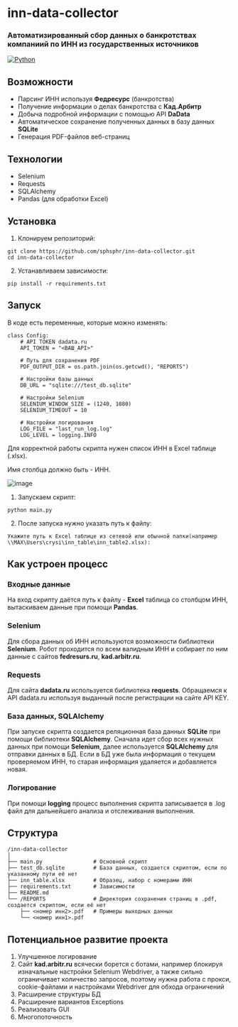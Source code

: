 # inn-data-collector

### Автоматизированный сбор данных о банкротствах компаниий по ИНН из государственных источников

[![Python](https://img.shields.io/badge/Python-3.9+-blue?logo=python)](https://python.org)

## Возможности
- Парсинг ИНН используя **Федресурс** (банкротства)
- Получение информации о делах банкротства с **Кад.Арбитр**
- Добыча подробной информации с помощью API **DaData**
- Автоматическое сохранение полученных данных в базу данных **SQLite** 
- Генерация PDF-файлов веб-страниц

## Технологии

+ Selenium
+ Requests
+ SQLAlchemy
+ Pandas (для обработки Excel)

## Установка

1. Клонируем репозиторий:
```
git clone https://github.com/sphsphr/inn-data-collector.git
cd inn-data-collector
```
2.  Устанавливаем зависимости:
```
pip install -r requirements.txt
```
## Запуск
В коде есть переменные, которые можно изменять:
```
class Config:
    # API TOKEN dadata.ru
    API_TOKEN = "<ВАШ_API>"

    # Путь для сохранения PDF
    PDF_OUTPUT_DIR = os.path.join(os.getcwd(), "REPORTS")

    # Настройки базы данных
    DB_URL = "sqlite:///test_db.sqlite"

    # Настройки Selenium
    SELENIUM_WINDOW_SIZE = (1240, 1080)
    SELENIUM_TIMEOUT = 10

    # Настройки логирования
    LOG_FILE = "last_run_log.log"
    LOG_LEVEL = logging.INFO
```
Для корректной работы скрипта нужен список ИНН в Excel таблице (.xlsx).

Имя столбца должно быть - ИНН.

![image](https://github.com/user-attachments/assets/01f6e464-296d-41bd-bd52-7ed038e6f439)
1. Запускаем скрипт:
```
python main.py
```
2. После запуска нужно указать путь к файлу:
```
Укажите путь к Excel таблице из сетевой или обычной папки(например \\MAX\Users\crysi\inn_table\inn_table2.xlsx):
```

## Как устроен процесс
### Входные данные

На вход скрипту даётся путь к файлу - **Excel** таблица со столбцом ИНН, вытаскиваем данные при помощи **Pandas**.

### Selenium

Для сбора данных об ИНН используются возможности библиотеки **Selenium**.
Робот проходится по всем валидным ИНН и собирает по ним данные с сайтов **fedresurs.ru**, **kad.arbitr.ru**.


### Requests

Для сайта **dadata.ru** используется библиотека **requests**.
Обращаемся к API dadata.ru используя выданный после регистрации на сайте API KEY.

### База данных, SQLAlchemy

При запуске скрипта создается реляционная база данных **SQLite** при помощи библиотеки **SQLAlchemy**.
Сначала идет сбор всех нужных данных при помощи **Selenium**, далее используется **SQLAlchemy** для отправки данных в БД.
Если в БД уже была информация о текущем проверяемом ИНН, то старая информация удаляется и добавляется новая.

### Логирование

При помощи **logging** процесс выполнения скрипта записывается в .log файл для дальнейшего анализа и отслеживания выполнения.

## Структура
```
/inn-data-collector
│
├── main.py                # Основной скрипт
├── test_db.sqlite         # База данных, создается скриптом, если по указанному пути её нет
├── inn_table.xlsx         # Образец, набор с номерами ИНН
├── requirements.txt       # Зависимости
├── README.md             
└── /REPORTS               # Директория сохранения страниц в .pdf, создается скриптом, если её нет
    ├── <номер инн2>.pdf   # Примеры выходных данных
    └── <номер инн1>.pdf    
```
## Потенциальное развитие проекта
1. Улучшенное логирование
2. Сайт **kad.arbitr.ru** всячески борется с ботами, например блокируя изначальные настройки Selenium Webdriver, а также сильно ограничивает количество запросов, поэтому нужна работа с прокси, cookie-файлами и настройками Webdriver для обхода ограничений
3. Расширение структуры БД
4. Расширение вариантов Exceptions
5. Реализовать GUI
6. Многопоточность
